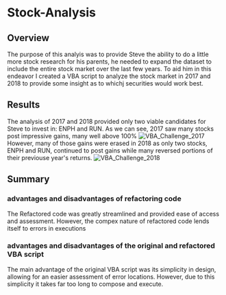 # Stock-Analysis
## Overview
The purpose of this analyis was to provide Steve the ability to do a little more stock research for his parents, he needed to expand the dataset to include the entire stock market over the last few years. To aid him in this endeavor I created a VBA script to analyze the stock market in 2017 and 2018 to provide some insight as to whichj securities would work best.
## Results 
The analysis of 2017 and 2018 provided only two viable candidates for Steve to invest in: ENPH and RUN.
As we can see, 2017 saw many stocks post impressive gains, many well above 100%
![VBA_Challenge_2017](https://user-images.githubusercontent.com/99096376/156896669-70eb300b-8058-4cb3-8a20-3636f7792532.png)
However, many of those gains were erased in 2018 as only two stocks, ENPH and RUN, continued to post gains while many reversed portions of their previouse year's returns.
![VBA_Challenge_2018](https://user-images.githubusercontent.com/99096376/156896695-b03fcb8f-9f5e-4d4d-9fec-753cc209341b.png)
## Summary
### advantages and disadvantages of refactoring code
The Refactored code was greatly streamlined and provided ease of access and assessment. However, the compex nature of refactored code lends itself to errors in executions
### advantages and disadvantages of the original and refactored VBA script
The main advantage of the original VBA script was its simplicity in design, allowing for an easier assessment of error locations. However, due to this simplicity it takes far too long to compose and execute. 
